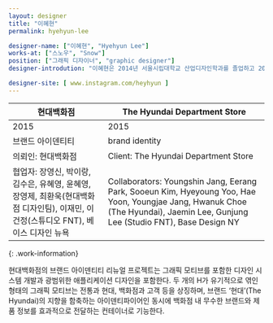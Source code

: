 ```yaml
---
layout: designer
title: "이혜현"
permalink: hyehyun-lee

designer-name: ["이혜현", "Hyehyun Lee"]
works-at: ["스노우", "Snow"]
position: ["그래픽 디자이너", "graphic designer"]
designer-introdution: "이혜현은 2014년 서울시립대학교 산업디자인학과를 졸업하고 2016년 초까지 스튜디오 FNT에서 그래픽 디자이너로 일했다. 지금은 스노우에서 BX디자이너로 일하고 있다."

designer-site: [ www.instagram.com/heyhyun ]
---
```


| 현대백화점 | The Hyundai Department Store |
|----------------|----------------|
| 2015 | 2015 |
| 브랜드 아이덴티티 | brand identity |
| 의뢰인: 현대백화점 | Client: The Hyundai Department Store |
| 협업자: 장영신, 박이랑, 김수은, 유혜영, 윤혜영, 장영제, 최환욱(현대백화점 디자인팀), 이재민, 이건정(스튜디오 FNT), 베이스 디자인 뉴욕 | Collaborators: Youngshin Jang, Eerang Park, Sooeun Kim, Hyeyoung Yoo, Hae Yoon, Youngjae Jang, Hwanuk Choe (The Hyundai), Jaemin Lee, Gunjung Lee (Studio FNT), Base Design NY |
{: .work-information}

현대백화점의 브랜드 아이덴티티 리뉴얼 프로젝트는 그래픽 모티브를 포함한 디자인 시스템 개발과 광범위한 애플리케이션 디자인을 포함한다. 두 개의 H가 유기적으로 엮인 형태의 그래픽 모티브는 전통과 현대, 백화점과 고객 등을 상징하며, 브랜드 ‘현대’(The Hyundai)의 지향을 함축하는 아이덴티파이어인 동시에 백화점 내 무수한 브랜드와 제품 정보를 효과적으로 전달하는 컨테이너로 기능한다.
